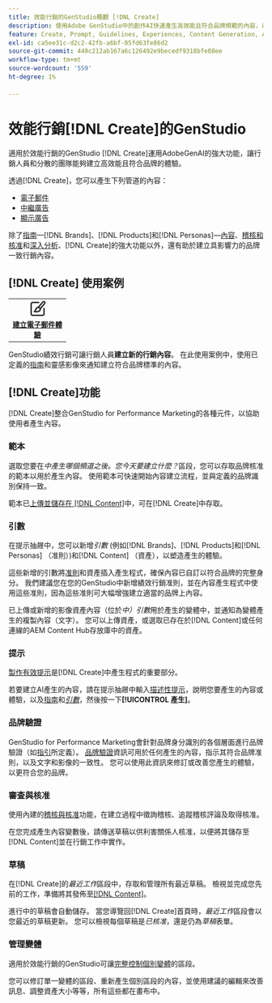 ```yaml
---
title: 效能行銷的GenStudio概觀 [!DNL Create]
description: 使用Adobe GenStudio中的創作AI快速產生高效能且符合品牌規範的內容，以進行效能行銷 [!DNL Create]。
feature: Create, Prompt, Guidelines, Experiences, Content Generation, Approval
exl-id: ca5ee31c-d2c2-42fb-a6bf-05fd63fe86d2
source-git-commit: 449c212ab167a6c126492e9becedf9318bfe08ee
workflow-type: tm+mt
source-wordcount: '559'
ht-degree: 1%

---
```


# 效能行銷[!DNL Create]的GenStudio

適用於效能行銷的GenStudio [!DNL Create]運用AdobeGenAI的強大功能，讓行銷人員和分散的團隊能夠建立高效能且符合品牌的體驗。

透過[!DNL Create]，您可以產生下列管道的內容：

* [電子郵件](email-experiences.md)
* [中繼廣告](meta-experiences.md)
* [顯示廣告](display-ad-experiences.md)

除了[指南](/help/user-guide/guidelines/overview.md)—[!DNL Brands]、[!DNL Products]和[!DNL Personas]—[內容](/help/user-guide/content/overview.md)、[稽核和核准](/help/user-guide/approvals/overview.md)和[深入分析](/help/user-guide/insights/overview.md)、[!DNL Create]的強大功能以外，還有助於建立具影響力的品牌一致行銷內容。

## [!DNL Create] 使用案例

<table style="table-layout:fixed">
<tr style="border: 0;">
   <td align="center" valign="top" width="100">
      <a href="/help/user-guide/create/create-email-experience.md">
      <img alt="建立新內容" src="../../assets/icons/icon-create.svg" width="35">
      </a>
      <div>
         <a href="/help/user-guide/create/create-email-experience.md">
         <strong>建立電子郵件體驗</strong>
         </a>
      </div>
   </td>
   <!-- <td align="center" valign="top" width="100">
      <a href="/help/user-guide/content/overview.md">
      <img alt="Re-use existing content" src="../../assets/icons/icon-addContent.svg" width="35">
      </a>
      <div>
         <a href="/help/user-guide/content/overview.md">
         <strong>Re-use existing content</strong>
         </a>
      </div>
   </td>
   <td align="center" valign="top" width="100">
      <a href="../create/generate-variants.md">
      <img alt="Generate variants of approved content" src="../../assets/icons/icon-template.svg" width="35">
      </a>
      <div>
         <a href="../create/generate-variants.md">
         <strong>Generate variants of approved content</strong>
         </a>
      </div>
   </td> -->
</tr>
</table>

GenStudio績效行銷可讓行銷人員&#x200B;**建立新的行銷內容**。 在此使用案例中，使用已定義的[指南](/help/user-guide/guidelines/overview.md)和靈感影像來通知建立符合品牌標準的內容。
<!-- * **Re-use existing content** - In this use case, upload an existing email, ad, or image to GenStudio for Performance Marketing and use the power of Adobe generative AI technology to revise and improve existing content.
* **Generate variants of approved content** - In this use case, [generate variations of content that is approved by stakeholders](generate-variants.md) and published to [!DNL Content]. -->

## [!DNL Create]功能

[!DNL Create]整合GenStudio for Performance Marketing的各種元件，以協助使用者產生內容。

### 範本

選取您要在&#x200B;_中產生哪個頻道之後。您今天要建立什麼？_&#x200B;區段，您可以存取品牌核准的範本以用於產生內容。 使用範本可快速開始內容建立流程，並與定義的品牌識別保持一致。

範本已[上傳並儲存在 [!DNL Content]](/help/user-guide/content/overview.md)中，可在[!DNL Create]中存取。

### 引數

在提示抽屜中，您可以新增&#x200B;_引數_ (例如[!DNL Brands]、[!DNL Products]和[!DNL Personas] （准則）)和[!DNL Content] （資產），以塑造產生的體驗。

這些新增的引數將[准則](/help/user-guide/guidelines/overview.md)和資產插入產生程式，確保內容已自訂以符合品牌的完整身分。 我們建議您在您的GenStudio中新增績效行銷准則，並在內容產生程式中使用這些准則，因為這些准則可大幅增強建立適當的品牌上內容。

已上傳或新增的影像資產內容（位於&#x200B;_中）引數_&#x200B;用於產生的變體中，並通知為變體產生的複製內容（文字）。 您可以上傳資產，或選取已存在於[!DNL Content]或任何連線的AEM Content Hub存放庫中的資產。

### 提示

[製作有效提示](/help/user-guide/effective-prompts.md)是[!DNL Create]中產生程式的重要部分。

若要建立AI產生的內容，請在提示抽屜中輸入[描述性提示](/help/user-guide/effective-prompts.md)，說明您要產生的內容或體驗，以及[指南](/help/user-guide/guidelines/overview.md)和&#x200B;[_引數_](#parameters)，然後按一下&#x200B;**[!UICONTROL 產生]**。

### 品牌驗證

GenStudio for Performance Marketing會針對品牌身分識別的各個層面進行品牌驗證（如[指引](/help/user-guide/guidelines/overview.md)所定義）。 [品牌驗證](/help/user-guide/guidelines/brand-validation.md)資訊可用於任何產生的內容，指示其符合品牌准則，以及文字和影像的一致性。 您可以使用此資訊來修訂或改善您產生的體驗，以更符合您的品牌。

### 審查與核准

使用內建的[稽核與核准](/help/user-guide/approvals/overview.md)功能，在建立過程中徵詢稽核、追蹤稽核評論及取得核准。

在您完成產生內容變數後，請傳送草稿以供利害關係人核准，以便將其儲存至[!DNL Content]並在行銷工作中實作。

### 草稿

在[!DNL Create]的&#x200B;_最近工作_&#x200B;區段中，存取和管理所有最近草稿。 檢視並完成您先前的工作，準備將其發佈至[[!DNL Content]](/help/user-guide/content/overview.md)。

進行中的草稿會自動儲存。 當您導覽回[!DNL Create]首頁時，_最近工作_&#x200B;區段會以您最近的草稿更新。 您可以檢視每個草稿是&#x200B;_已核准_，還是仍為&#x200B;_草稿_&#x200B;表單。

### 管理變體

適用於效能行銷的GenStudio可讓[完整控制個別變體](/help/user-guide/create/manage-variants.md)的區段。

您可以修訂單一變體的區段、重新產生個別區段的內容，並使用建議的編輯來改善訊息、調整資產大小等等，所有這些都在畫布中。
